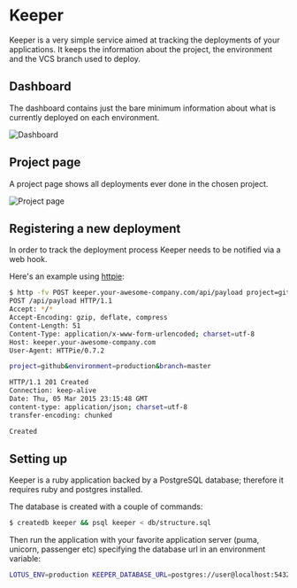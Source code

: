 # Keeper

Keeper is a very simple service aimed at tracking the deployments of your
applications. It keeps the information about the project, the environment and
the VCS branch used to deploy.

## Dashboard

The dashboard contains just the bare minimum information about what is currently
deployed on each environment.

![Dashboard](http://files.7vn.io/dashboard.png)
 
## Project page

A project page shows all deployments ever done in the chosen project.

![Project page](http://files.7vn.io/project.png)

## Registering a new deployment

In order to track the deployment process Keeper needs to be notified via a web hook.

Here's an example using [httpie](https://github.com/jakubroztocil/httpie):

``` sh
$ http -fv POST keeper.your-awesome-company.com/api/payload project=github environment=production branch=master
POST /api/payload HTTP/1.1
Accept: */*
Accept-Encoding: gzip, deflate, compress
Content-Length: 51
Content-Type: application/x-www-form-urlencoded; charset=utf-8
Host: keeper.your-awesome-company.com
User-Agent: HTTPie/0.7.2

project=github&environment=production&branch=master

HTTP/1.1 201 Created
Connection: keep-alive
Date: Thu, 05 Mar 2015 23:15:48 GMT
content-type: application/json; charset=utf-8
transfer-encoding: chunked

Created
```

## Setting up

Keeper is a ruby application backed by a PostgreSQL database; therefore it
requires ruby and postgres installed.

The database is created with a couple of commands:

``` sh
$ createdb keeper && psql keeper < db/structure.sql
```

Then run the application with your favorite application server (puma, unicorn,
passenger etc) specifying the database url in an environment variable:

``` sh
LOTUS_ENV=production KEEPER_DATABASE_URL=postgres://user@localhost:5432/keeper rackup
```
